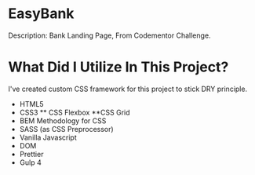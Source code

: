 # EasyBank

Description: Bank Landing Page, From Codementor Challenge.

# What Did I Utilize In This Project?

I've created custom CSS framework for this project to stick DRY principle. 

* HTML5
* CSS3
** CSS Flexbox
**CSS Grid
* BEM Methodology for CSS
* SASS (as CSS Preprocessor)
* Vanilla Javascript
* DOM
* Prettier
* Gulp 4

